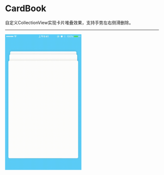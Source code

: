 # CardBook

自定义CollectionView实现卡片堆叠效果，支持手势左右侧滑删除。

---

<img src="https://github.com/wuqiuhao/CardBook/raw/master/Resource/cardbook.gif" width=250 height=445 />

